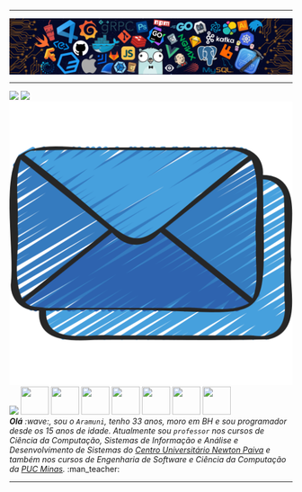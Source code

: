 <!--- Olá, esse é meu leiame, fique à vontade para utilizá-lo como quiser! -->

-----

<div>
<img align="center" alt="Header" src="https://github.com/viniciomorais66/viniciomorais66/blob/main/img/header.png?raw=true"/>
</div>

-----

<div alinhar="centro">
<tabela>
<tr>
 <td alinhar="center" colspan="11"></td>
</tr>
<tr>
<td><a href="https://github.com/viniciomorais66" target="_blank"><img src="https://github.com/viniciomorais66/viniciomorais66/blob/main/img/github5.png ?raw=true" largura="50px" altura="50px"/></a>
</td>
<td><a href="https://replit.com/@aramuni"><img src="https://github.com/viniciomorais66/viniciomorais66/blob/main/img/replit3.svg?raw=true "largura="50px" altura="50px"/></a>
</td>
<td><a href="mailto:viniciomorais66@gmail.com" target="_blank"><img src="https://github.com/viniciomorais66/viniciomorais66/blob/main/img/email10.png?raw =true" largura="50px" altura="50px"/></a>
</td>
<td><a href="https://wa.me/5531980402103" target="_blank"><img src="https://github.com/viniciomorais66/viniciomorais66/blob/main/img/wpp2.png ?raw=true" largura="50px" altura="50px"/></a>
</td>
<td><a href="https://www.instagram.com/viniciomorais66/" target="_blank"><img src="https://github.com/viniciomorais66/viniciomorais66/blob/main/img/ insta2.png?raw=true" width="50px" height="50px"/></a>
</td>
<td><a href="https://www.linkedin.com/in/viniciomorais66/" target="_blank"><img src="https://github.com/viniciomorais66/viniciomorais66/blob/main/ img/linkedin2.png?raw=true" width="50px" height="50px"/></a>
</td>
<td><a href="http://lattes.cnpq.br/1208427665892059" target="_blank"><img src="https://github.com/viniciomorais66/viniciomorais66/blob/main/img/lattes2 .png?raw=true" width="50px" height="50px"/></a>
</td>
<!--<td><a href="https://slack.com/app_redirect?channel=UVD9N6VCL"><img src="https://github.com/viniciomorais66/viniciomorais66/blob/main/img/ folga.png?raw=true" width="50px" height="50px"/></a>
</td>-->
<td><a href="https://discordapp.com/users/959151773728251914" target="_blank"><img src="https://github.com/viniciomorais66/viniciomorais66/blob/main/img/discord2 .png?raw=true" width="50px" height="50px"/></a>
</td>
<td><a href="https://www.skoob.com.br/perfil/Aramuni" target="_blank"><img src="https://github.com/viniciomorais66/viniciomorais66/blob/main /img/skoob2.png?raw=true" width="50px" height="50px"/></a>
</td>
<td><a href="https://scholar.google.com.br/citations?user=OARYxSYAAAAJ&hl=pt-BR&oi=ao" target="_blank"><img src="https://github.com /viniciomorais66/viniciomorais66/blob/main/img/scholar2.png?raw=true" width="50px" height="50px"/></a>
</td>
<td><a href="https://calendly.com/aramuni/" target="_blank"><img src="https://github.com/viniciomorais66/viniciomorais66/blob/main/img/calendar2. png?raw=true" width="50px" height="50px"/></a>
</td>
</tr>
<tr>
 <td alinhar="center" colspan="11"></td>
</tr>
</tabela>

</div>
<div alinhar="justificar">
<i><b>Olá</b> :wave:, sou o <code>Aramuni</code>, tenho 33 anos, moro em BH e sou programador desde os 15 anos de idade. Atualmente sou <code>professor</code> nos cursos de Ciência da Computação, Sistemas de Informação e Análise e Desenvolvimento de Sistemas do <a href="https://newtonpaiva.br/" target="_blank">Centro Universitário Newton Paiva</a> e também nos cursos de Engenharia de Software e Ciência da Computação da <a href="https://www.pucminas.br/" target="_blank">PUC Minas</a>.</i > :man_teacher:<br />
</div>

-----
